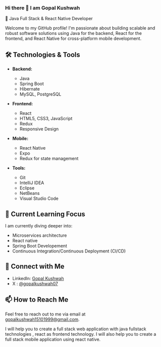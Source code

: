 ### Hi there 👋 I am Gopal Kushwah


🚀 Java Full Stack & React Native Developer

Welcome to my GitHub profile! I'm passionate about building scalable and robust software solutions using Java for the backend, React for the frontend, and React Native for cross-platform mobile development.

## 🛠️ Technologies & Tools

- **Backend:**
  - Java
  - Spring Boot
  - Hibernate
  - MySQL, PostgreSQL

- **Frontend:**
  - React
  - HTML5, CSS3, JavaScript
  - Redux
  - Responsive Design

- **Mobile:**
  - React Native
  - Expo
  - Redux for state management
    
- **Tools:**
  - Git
  - IntelliJ IDEA
  - Eclipse
  - NetBeans
  - Visual Studio Code

## 🌱 Current Learning Focus

I am currently diving deeper into:

- Microservices architecture
- React native
- Spring Boot Developement
- Continuous Integration/Continuous Deployment (CI/CD)

## 🔗 Connect with Me

- LinkedIn: [Gopal Kushwah](https://www.linkedin.com/in/gopalkushwah/)
- X : [@gopalkushwah07](https://twitter.com/gopalKushwah07/)

## 📫 How to Reach Me

Feel free to reach out to me via email at [gopalkushwah15101999@gmail.com](mailto:gopalkushwah15101999@gmail.com).

I will help you to create a full stack web application with java fullstack technologies , react as frontend technology.
I will also help you to create a full stack mobile application using react native.

